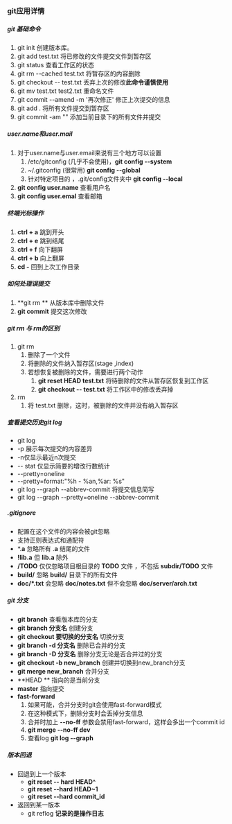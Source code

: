 ### git应用详情

##### git 基础命令

1. git  init 创建版本库。
2. git add  test.txt 将已修改的文件提交文件到暂存区
3. git status 查看工作区的状态
4. git rm --cached   test.txt 将暂存区的内容删除
5. git checkout -- test.txt 丢弃上次的修改**此命令谨慎使用** 
6. git mv test.txt test2.txt 重命名文件
7. git commit --amend -m '再次修正'  修正上次提交的信息
8. git add . 将所有文件提交到暂存区
9. git commit -am ""  添加当前目录下的所有文件并提交

##### user.name和user.mail

1. 对于user.name与user.email来说有三个地方可以设置
   1. /etc/gitconfig (几乎不会使用)，**git config --system**
   2. ~/.gitconfig (很常用) **git config --global**
   3. 针对特定项目的 ，.git/config文件夹中 **git  config --local**
2. **git config user.name**  查看用户名
3. **git config user.emal**  查看邮箱  

##### 终端光标操作

1. **ctrl + a** 跳到开头
2. **ctrl + e** 跳到结尾
3. **ctrl + f** 向下翻屏
4. **ctrl + b** 向上翻屏
5. **cd  -**  回到上次工作目录

##### 如何处理误提交

1. **git rm ** 从版本库中删除文件
2. **git commit** 提交这次修改

##### git rm 与 rm的区别

1. git rm
   1. 删除了一个文件
   2. 将删除的文件纳入暂存区(stage ,index)
   3. 若想恢复被删除的文件，需要进行两个动作
      1. **git reset HEAD test.txt** 将待删除的文件从暂存区恢复到工作区
      2. **git checkout -- test.txt** 将工作区中的修改丢弃掉
2. rm
   1. 将 test.txt 删除，这时，被删除的文件并没有纳入暂存区

##### 查看提交历史git log

* git  log
* -p 展示每次提交的内容差异
* -n仅显示最近n次提交
* -- stat 仅显示简要的增改行数统计
* --pretty=oneline 
* --pretty=format:"%h - %an,%ar: %s"
* git log --graph --abbrev-commit 将提交信息简写
* git log --graph --pretty=oneline --abbrev-commit

##### .gitignore

* 配置在这个文件的内容会被git忽略
* 支持正则表达式和通配符
* *.**a** 忽略所有 .**a** 结尾的文件
* **!lib.a**  但 **lib.a** 除外
* **/TODO** 仅仅忽略项目根目录的 **TODO** 文件 ，不包括 **subdir/TODO** 文件
* **build/** 忽略 **build/** 目录下的所有文件
* **doc/*.txt** 会忽略 **doc/notes.txt** 但不会忽略 **doc/server/arch.txt**

##### git 分支

* **git branch** 查看版本库的分支
* **git  branch  分支名** 创建分支
* **git checkout  要切换的分支名**  切换分支
* **git  branch -d 分支名** 删除已合并的分支
* **git branch -D 分支名** 删除分支无论是否合并过的分支
* **git  checkout -b  new_branch** 创建并切换到new_branch分支
* **git merge  new_branch** 合并分支
* **HEAD ** 指向的是当前分支
* **master** 指向提交 
* **fast-forward**
  1. 如果可能，合并分支时git会使用fast-forward模式
  2. 在这种模式下，删除分支时会丢掉分支信息
  3. 合并时加上 **--no-ff** 参数会禁用fast-forward，这样会多出一个commit id
  4. **git merge --no-ff  dev**
  5. 查看log  **git log --graph**

##### 版本回退

* 回退到上一个版本
  * **git reset -- hard HEAD^**
  * **git reset --hard HEAD~1**
  * **git reset --hard commit_id**
* 返回到某一版本
  * git reflog  **记录的是操作日志**

